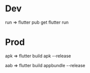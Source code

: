 # Dev

run => 
    flutter pub get 
    flutter run

# Prod

apk => 
    flutter build apk --release  

aab =>
    flutter build appbundle --release